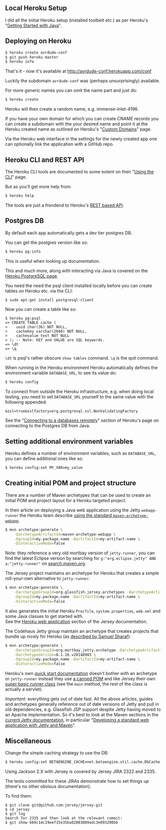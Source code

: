 Local Heroku Setup
------------------

I did all the initial Heroku setup (installed toolbelt etc.) as per Heroku's "[Getting Started with Java](https://devcenter.heroku.com/articles/getting-started-with-java)".

Deploying on Heroku
--------------------

```bash
$ heroku create avrdude-conf
$ git push heroku master
$ heroku info
```

That's it - now it's available at http://avrdude-conf.herokuapp.com/conf

Luckily the subdomain `avrdude-conf` was (perhaps unsurprisingly) available.

For more generic names you can omit the name part and just do:

```bash
$ heroku create
```

Heroku will then create a random name, e.g. immense-inlet-4196.

If you have your own domain for which you can create CNAME records you can create a subdomain with the your desired name and point it at the Heroku created name as outlined on Heroku's "[Custom Domains](https://devcenter.heroku.com/articles/custom-domains)" page.

Via the Heroku web interface in the settings for the newly created app one can optionally link the application with a GitHub repo.

Heroku CLI and REST API
-----------------------

The Heroku CLI tools are documented to some extent on their "[Using the CLI](https://devcenter.heroku.com/articles/using-the-cli)" page.

But as you'll get more help from:

```bash
$ heroku help
```

The tools are just a frondend to Heroku's [REST based API](https://devcenter.heroku.com/articles/platform-api-reference).

Postgres DB
-----------

By default each app automatically gets a dev tier postgres DB.

You can get the postgres version like so:

```bash
$ heroku pg:info
```

This is useful when looking up documentation.

This and much more, along with interacting via Java is covered on the [Heroku PostgreSQL page](https://devcenter.heroku.com/articles/heroku-postgresql).

You need the need the psql client installed locally before you can create tables on Heroku etc. via the CLI:

```bash
$ sudo apt-get install postgresql-client
```

Now you can create a table like so:

    $ heroku pg:psql
    => CREATE TABLE cache (
    >    uuid char(36) NOT NULL,
    >    cachekey varchar(2048) NOT NULL,
    >    cachevalue text NOT NULL
    > ); -- Note: KEY and VALUE are SQL keywords.
    => \dt
    => \q

`\dt` is psql's rather obscure `show tables` command.
`\q` is the quit command.

When running in the Heroku environment Heroku automatically defines the environment variable `DATABASE_URL`, to see its value do:

```bash
$ heroku config
```

To connect from outside the Heroku infrastructure, e.g. when doing local testing, you need to set `DATABASE_URL` yourself to the same value with the following appended:

    &ssl=true&sslfactory=org.postgresql.ssl.NonValidatingFactory

See the "[Connecting to a databases remotely](https://devcenter.heroku.com/articles/connecting-to-relational-databases-on-heroku-with-java#connecting-to-a-database-remotely)" section of Heroku's page on connecting to the Postgres DB from Java.

Setting additional environment variables
----------------------------------------

Heroku defines a number of environment variables, such as `DATABASE_URL`, you can define additional ones like so:

```bash
$ heroku config:set MY_VAR=my_value
```

Creating initial POM and project structure
--------------------------------------

There are a number of Maven archetypes that can be used to create an initial POM and project layout for a Heroku targeted project.

In their article on deploying a Java web application using the Jetty `webapp-runner` the Heroku team describe [using the standard `maven-archetype-webapp`](https://devcenter.heroku.com/articles/deploy-a-java-web-application-that-launches-with-jetty-runner#create-an-application-if-you-don-t-already-have-one).

```bash
$ mvn archetype:generate \
    -DarchetypeArtifactId=maven-archetype-webapp \
    -DgroupId=my.package.name -DartifactId=my-artifact-name \
    -DinteractiveMode=false
```

Note: they reference a very old mortbay version of `jetty-runner`, you can find the latest Eclipse version by searching for `g:"org.eclipse.jetty" AND a:"jetty-runner"` on [search.maven.org](http://search.maven.org/).

The Jersey project maintains an archetype for Heroku that creates a simple roll-your-own alternative to `jetty-runner`:

```bash
$ mvn archetype:generate \
    -DarchetypeGroupId=org.glassfish.jersey.archetypes -DarchetypeArtifactId=jersey-heroku-webapp \
    -DgroupId=my.package.name -DartifactId=my-artifact-name \
    -DinteractiveMode=false
```

It also generates the initial Heroku `Procfile`, `system.properties`, `web.xml` and some Java classes to get started with.  
See the [Heroku web application](https://jersey.java.net/documentation/latest/getting-started.html#heroku-webapp) section of the Jersey documentation.

The Codehaus Jetty group maintain an archetype that creates projects that bundle up nicely for Heroku (as [described by Samuel Sharaf](http://samuelsharaf.wordpress.com/2011/11/06/create-a-simple-java-web-app-using-maven-and-upload-to-heroku/)):

```bash
$ mvn archetype:generate \
    -DarchetypeGroupId=org.mortbay.jetty.archetype -DarchetypeArtifactId=jetty-archetype-assembler \
    -DarchetypeVersion=8.1.16.v20140903 \
    -DgroupId=my.package.name -DartifactId=my-artifact-name \
    -DinteractiveMode=false
```

Heroku's own [quick start documentation](https://devcenter.heroku.com/articles/getting-started-with-java#prepare-the-app) doesn't bother with an archetype or `jetty-runner` instead they use [a canned POM](https://github.com/heroku/java-getting-started/blob/master/pom.xml) and like Jersey their own [super basic runner class](https://github.com/heroku/java-getting-started/blob/master/src/main/java/Main.java) (see the `main` method, the rest of the class is actually a servlet).

*Important:* everything gets out of date fast. All the above articles, guides and archetypes generally reference out of date versions of Jetty and pull in old dependencies, e.g. Glassfish JSP support despite Jetty having moved to an Apache implementation. So it's best to look at the Maven sections in the [current Jetty documentation](http://www.eclipse.org/jetty/documentation/current/), in particular "[Developing a standard web application with Jetty and Maven](http://www.eclipse.org/jetty/documentation/current/maven-and-jetty.html#developing-standard-webapp-with-jetty-and-maven)".

Miscellaneous
-------------

Change the simple caching strategy to use the DB:

```bash
$ heroku config:set BETAENGINE_CACHE=net.betaengine.util.cache.DbCache
```

Using Jackson 2.X with Jersey is covered by Jersey JIRA 2322 and 2335.

The tests committed for these JIRAs demonstrate how to set things up (there's no other obvious documentation).

To find them:

    $ git clone git@github.com:jersey/jersey.git
    $ cd jersey
    $ git log
    Search for 2335 and then look at the relevant commit:
    $ git show 669c14c19eef15e35ba82803889adc3e893200bb
